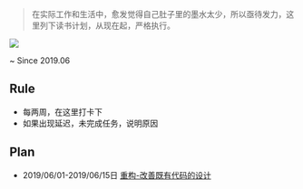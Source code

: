 > 在实际工作和生活中，愈发觉得自己肚子里的墨水太少，所以亟待发力，这里列下读书计划，从现在起，严格执行。

![](https://static.1991421.cn/2019-06-02-132732.jpg)


~ Since 2019.06

## Rule

- 每两周，在这里打卡下
- 如果出现延迟，未完成任务，说明原因

## Plan


- 2019/06/01-2019/06/15日 [重构-改善既有代码的设计](https://book.douban.com/subject/4262627/)
















